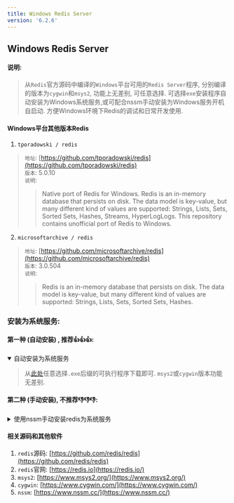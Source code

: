 ```yaml
---
title: Windows Redis Server
version: '6.2.6'
---
```


## Windows Redis Server
#### 说明:
> 从`Redis`官方源码中编译的`Windows`平台可用的`Redis Server`程序, 分别编译的版本为`cygwin`和`msys2`, 功能上无差别, 可任意选择. 可选择`exe`安装程序自动安装为Windows系统服务,或可配合nssm手动安装为Windows服务开机自启动. 方便Windows环境下Redis的调试和日常开发使用.

#### Windows平台其他版本Redis
1. `tporadowski / redis`
  > `地址`: [https://github.com/tporadowski/redis](https://github.com/tporadowski/redis)<br/>
  > `版本`: 5.0.10<br/>
  > `说明`:
  >> Native port of Redis for Windows. Redis is an in-memory database that persists on disk. The data model is key-value, but many different kind of values are supported: Strings, Lists, Sets, Sorted Sets, Hashes, Streams, HyperLogLogs. This repository contains unofficial port of Redis to Windows.

2. `microsoftarchive / redis`
  > `地址`: [https://github.com/microsoftarchive/redis](https://github.com/microsoftarchive/redis)<br/>
  > `版本`: 3.0.504<br/>
  > `说明`:
  >> Redis is an in-memory database that persists on disk. The data model is key-value, but many different kind of values are supported: Strings, Lists, Sets, Sorted Sets, Hashes.

### 安装为系统服务:
#### 第一种 (自动安装) , 推荐:+1::+1::+1::
<details open>
<summary>自动安装为系统服务</summary>
  
  >从[此处](https://github.com/X-Lucifer/winredis/releases)任意选择`.exe`后缀的可执行程序下载即可. `msys2`或`cygwin`版本功能无差别.
  
</details>

#### 第二种 (手动安装), 不推荐:-1::-1::-1::
<details>
  <summary>使用nssm手动安装redis为系统服务</summary>
  
  1. 从[此处](https://github.com/X-Lucifer/winredis/releases)任意选择`.tar`后缀的压缩包文件下载解压. `msys2`或`cygwin`版本功能无差别.<br/>
  2. 以`管理员身份`运行`cmd`或`powershell`, 并在当前目录执行以下命令:<br/>
  ```shell
  .\nssm install
  ```
  3. 打开服务安装窗体, 按图示设置好对应的参数, 点击`install service`按钮即可<br/>

  参考以下步骤:
  1. 第一步<br/> ![第一步](https://cdn.jsdelivr.net/gh/X-Lucifer/winredis@latest/step/step_1.png)<br/>
  2. 第二步<br/> ![第二步](https://cdn.jsdelivr.net/gh/X-Lucifer/winredis@latest/step/step_2.png)<br/>
  3. 第三步<br/> ![第三步](https://cdn.jsdelivr.net/gh/X-Lucifer/winredis@latest/step/step_3.png)<br/>
  4. 第四步<br/> ![第四步](https://cdn.jsdelivr.net/gh/X-Lucifer/winredis@latest/step/step_4.png)<br/>
  
</details>

#### 相关源码和其他软件
1. `redis`源码: [https://github.com/redis/redis](https://github.com/redis/redis)
2. `redis`官网: [https://redis.io](https://redis.io/)
3. `msys2`: [https://www.msys2.org/](https://www.msys2.org/)
4. `cygwin`: [https://www.cygwin.com/](https://www.cygwin.com/)
5. `nssm`: [https://www.nssm.cc/](https://www.nssm.cc/)



